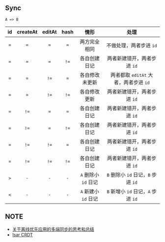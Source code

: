 ## Sync

`A => B`

| id  | createAt | editAt | hash |         情形         |                 处理                  |
| :-: | :------: | :----: | :--: | :------------------: | :-----------------------------------: |
| `=` |   `=`    |  `=`   | `=`  |     两方完全相同     |        不做处理，两者步进 `id`        |
| `=` |   `=`    |  `=`   | `!=` |     各自创建日记     |      两者新建错开，两者步进 `id`      |
| `=` |   `=`    |  `!=`  | `=`  |    各自修改未更新    | 两者都取 `editAt` 大者，两者步进 `id` |
| `=` |   `=`    |  `!=`  | `!=` |     各自修改更新     |      两者新建错开，两者步进 `id`      |
| `=` |   `!=`   |  `=`   | `=`  |     各自创建日记     |      两者新建错开，两者步进 `id`      |
| `=` |   `!=`   |  `=`   | `!=` |     各自创建日记     |      两者新建错开，两者步进 `id`      |
| `=` |   `!=`   |  `!=`  | `=`  |     各自创建日记     |      两者新建错开，两者步进 `id`      |
| `=` |   `!=`   |  `!=`  | `!=` |     各自创建日记     |      两者新建错开，两者步进 `id`      |
| `>` |   `-`    |  `-`   | `-`  | `A` 删除小 `id` 日记 |  `B` 删除小 `id` 日记，`B` 步进 `id`  |
| `<` |   `-`    |  `-`   | `-`  | `A` 新建小 `id` 日记 |  `B` 新增小 `id` 日记，`A` 步进 `id`  |

## NOTE

- [关于离线优先应用的多端同步的思考和总结](https://www.auroras.xyz/blog/post/关于离线优先应用的多端同步的思考和总结/)
- [Isar CRDT](https://github.com/kerero/isar-crdt)
